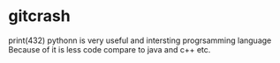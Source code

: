 # gitcrash
print(432)
pythonn is very  useful and intersting progrsamming language
Because of it is less code compare to java and c++ etc.
